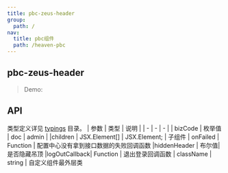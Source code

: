 ```yaml
---
title: pbc-zeus-header
group:
  path: /
nav:
  title: pbc组件
  path: /heaven-pbc
---
```


## pbc-zeus-header

> Demo:

<code src="./demo/index.tsx"></code>

## API 

类型定义详见 [typings](typings/index.d.ts) 目录。
| 参数 | 类型 | 说明 |
| - | - | - |
| bizCode | 枚举值 | doc | admin |
|children | JSX.Element[] | JSX.Element; | 子组件
| onFailed | Function | 配置中心没有拿到接口数据的失败回调函数
|hiddenHeader | 布尔值| 是否隐藏吊顶
|logOutCallback| Function | 退出登录回调函数
| className | string | 自定义组件最外层类
